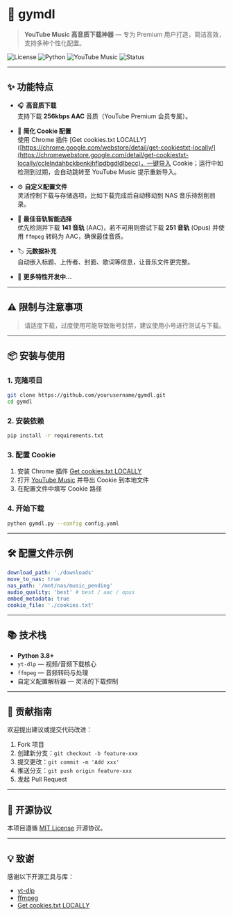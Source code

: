 # 🎵 gymdl

> **YouTube Music 高音质下载神器** — 专为 Premium 用户打造，简洁高效，支持多种个性化配置。

![License](https://img.shields.io/badge/license-MIT-green)
![Python](https://img.shields.io/badge/Python-3.8%2B-blue)
![YouTube Music](https://img.shields.io/badge/YouTube%20Music-Premium-red)
![Status](https://img.shields.io/badge/status-active-brightgreen)

---

## ✨ 功能特点

- 🎧 **高音质下载**  
  支持下载 **256kbps AAC** 音质（YouTube Premium 会员专属）。
- 🍪 **简化 Cookie 配置**  
  使用 Chrome 插件 [Get cookies.txt LOCALLY]([https://chrome.google.com/webstore/detail/get-cookiestxt-locally/](https://chromewebstore.google.com/detail/get-cookiestxt-locally/cclelndahbckbenkjhflpdbgdldlbecc)，一键导入 Cookie；运行中如检测到过期，会自动跳转至 YouTube Music 提示重新导入。

- ⚙️ **自定义配置文件**  
  灵活控制下载与存储选项，比如下载完成后自动移动到 NAS 音乐待刮削目录。

- 🎯 **最佳音轨智能选择**  
  优先检测并下载 **141 音轨** (AAC)，若不可用则尝试下载 **251 音轨** (Opus) 并使用 `ffmpeg` 转码为 AAC，确保最佳音质。

- 🏷 **元数据补充**  
  自动嵌入标题、上传者、封面、歌词等信息，让音乐文件更完整。

- 🚧 **更多特性开发中...**

---

## ⚠️ 限制与注意事项

> 请适度下载，过度使用可能导致账号封禁，建议使用小号进行测试与下载。

---

## 📦 安装与使用

### 1. 克隆项目

```bash
git clone https://github.com/yourusername/gymdl.git
cd gymdl
```

### 2. 安装依赖

```bash
pip install -r requirements.txt
```

### 3. 配置 Cookie

1. 安装 Chrome 插件 [Get cookies.txt LOCALLY](https://chrome.google.com/webstore/detail/get-cookiestxt-locally/)
2. 打开 [YouTube Music](https://music.youtube.com/) 并导出 Cookie 到本地文件
3. 在配置文件中填写 Cookie 路径

### 4. 开始下载

```bash
python gymdl.py --config config.yaml
```

---

## 🛠 配置文件示例

```yaml
download_path: './downloads'
move_to_nas: true
nas_path: '/mnt/nas/music_pending'
audio_quality: 'best' # best / aac / opus
embed_metadata: true
cookie_file: './cookies.txt'
```

---

## 📚 技术栈

- **Python 3.8+**
- `yt-dlp` — 视频/音频下载核心
- `ffmpeg` — 音频转码与处理
- 自定义配置解析器 — 灵活的下载控制

---

## 🤝 贡献指南

欢迎提出建议或提交代码改进：

1. Fork 项目
2. 创建新分支：`git checkout -b feature-xxx`
3. 提交更改：`git commit -m 'Add xxx'`
4. 推送分支：`git push origin feature-xxx`
5. 发起 Pull Request

---

## 📄 开源协议

本项目遵循 [MIT License](LICENSE) 开源协议。

---

## 💡 致谢

感谢以下开源工具与库：

- [yt-dlp](https://github.com/yt-dlp/yt-dlp)
- [ffmpeg](https://ffmpeg.org/)
- [Get cookies.txt LOCALLY](https://chromewebstore.google.com/detail/get-cookiestxt-locally/cclelndahbckbenkjhflpdbgdldlbecc)
